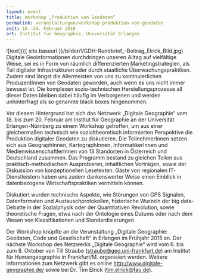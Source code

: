 ```yaml
---
layout: event 
title: Workshop „Produktion von Geodaten“
permalink: veranstaltungen/workshop-produktion-von-geodaten
zeit: 18.–20. Februar 2016
ort: Institut für Geographie, Universität Erlangen
---
```


![text]({{ site.baseurl }}/bilder/VGDH-Rundbrief_-Beitrag_Elrick_Bild.jpg) Digitale Geoinformationen durchdringen unseren Alltag auf vielfältige Weise, sei es in Form von räumlich differenzierten Marketingstrategien, als Teil digitaler Infrastrukturen oder durch staatliche Überwachungspraktiken. Zudem sind längst die Allermeisten von uns zu kontinuierlichen ProduzentInnen von Geodaten geworden, auch wenn es uns nicht immer bewusst ist. Die komplexen sozio-technischen Herstellungsprozesse all dieser Daten bleiben dabei häufig im Verborgenen und werden unhinterfragt als so genannte black boxes hingenommen.

Vor diesem Hintergrund hat sich das Netzwerk „Digitale Geographie“ vom 18. bis zum 20. Februar am Institut für Geographie an der Universität Erlangen-Nürnberg zu einem Workshop getroffen, um aus einer gleichermaßen technisch wie sozialtheoretisch informierten Perspektive die Produktion digitaler Geodaten zu diskutieren. Die TeilnehmerInnen setzen sich aus GeographInnen, KartographInnen, InformatikerInnen und MedienwissenschaftlerInnen von 13 Standorten in Österreich und Deutschland zusammen. Das Programm bestand zu gleichen Teilen aus praktisch-methodischem Ausprobieren, inhaltlichen Vorträgen, sowie der Diskussion von konzeptionellen Lesetexten. Gäste von regionalen IT-Dienstleistern haben uns zudem dankenswerter Weise einen Einblick in datenbezogene Wirtschaftspraktiken vermitteln können.

Diskutiert wurden technische Aspekte, wie Störungen von GPS Signalen, Datenformaten und Austauschprotokollen, historische Wurzeln der big data-Debatte in der Sozialphysik oder der Quantitativen Revolution, sowie theoretische Fragen, etwa nach der Ontologie eines Datums oder nach dem Wesen von Klassifikationen und Standardisierungen.

Der Workshop knüpfte an die Veranstaltung „Digitale Geographie: Geodaten, Code und Gesellschaft“ in Erlangen im Frühjahr 2015 an. Der nächste Workshop des Netzwerks „Digitale Geographie“ wird vom 6. bis zum 8. Oktober von Till Straube (straube@geo.uni-frankfurt.de) am Institut für Humangeographie in Frankfurt/M. organisiert werden. Weitere Informationen zum Netzwerk gibt es online http://www.digitale-geographie.de/ sowie bei Dr. Tim Elrick (tim.elrick@fau.de).

